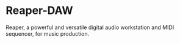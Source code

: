 # Reaper-DAW
Reaper, a powerful and versatile digital audio workstation and MIDI sequencer, for music production.
